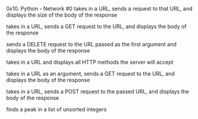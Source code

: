 0x10. Python - Network #0
takes in a URL, sends a request to that URL, and displays the size of the body of the response

takes in a URL, sends a GET request to the URL, and displays the body of the response

sends a DELETE request to the URL passed as the first argument and displays the body of the response

takes in a URL and displays all HTTP methods the server will accept

takes in a URL as an argument, sends a GET request to the URL, and displays the body of the response

takes in a URL, sends a POST request to the passed URL, and displays the body of the response

finds a peak in a list of unsorted integers

